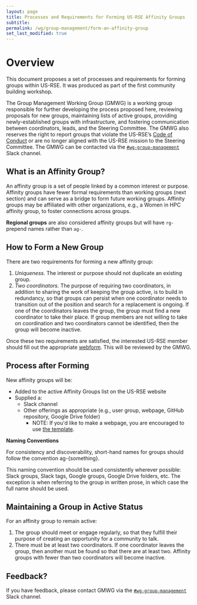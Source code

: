 ```yaml
---
layout: page
title: Processes and Requirements for Forming US-RSE Affinity Groups
subtitle:
permalink: /wg/group-management/form-an-affinity-group
set_last_modified: true
---
```


# Overview

This document proposes a set of processes and requirements for forming groups within
US-RSE. It was produced as part of the first community building workshop.

The Group Management Working Group (GMWG) is a working group responsible for further
developing the process proposed here, reviewing proposals for new groups, maintaining
lists of active groups, providing newly-established groups with infrastructure, and
fostering communication between coordinators, leads, and the Steering Committee.
The GMWG also reserves the right to report groups that violate the
US-RSE’s <a href="{{ site.baseurl }}/about/code-of-conduct/" target="_blank">Code of Conduct</a>
or are no longer aligned with the US-RSE mission to the Steering Committee.
The GMWG can be contacted via the
[`#wg-group-management`](https://usrse.slack.com/messages/wg-group-management) Slack
channel.

## What is an Affinity Group?

An affinity group is a set of people linked by a common interest or purpose. Affinity
groups have fewer formal requirements than working groups (next section) and can serve
as a bridge to form future working groups. Affinity groups may be affiliated with
other organizations, e.g., a Women in HPC affinity group, to foster connections
across groups.

**Regional groups** are also considered affinity groups but will have `rg-` prepend
names rather than `ag-`.

## How to Form a New Group

There are two requirements for forming a new affinity group:

1. _Uniqueness_. The interest or purpose should not duplicate an existing group.
1. _Two coordinators_. The purpose of requiring two coordinators, in addition to sharing
   the work of keeping the group active, is to build in redundancy, so that groups can
   persist when one coordinator needs to transition out of the position and search for
   a replacement is ongoing. If one of the coordinators leaves the group, the group must
   find a new coordinator to take their place. If group members are not willing to take
   on coordination and two coordinators cannot be identified, then the group will
   become inactive.


Once these two requirements are satisfied, the interested US-RSE member should fill out
the appropriate [webform](https://forms.gle/61JHphqt8Kpz4gTb9). This will be reviewed
by the GMWG.

## Process after Forming

New affinity groups will be:

- Added to the active Affinity Groups list on the US-RSE website
- Supplied a:
  - Slack channel
  - Other offerings as appropriate (e.g., user group, webpage, GitHub repository,
    Google Drive folder)
    - NOTE: If you'd like to make a webpage, you are encouraged to use
      <a href="{{ site.baseurl }}/wg/group-management/ag-template" target="_blank">the template</a>.


**Naming Conventions**

For consistency and discoverability, short-hand names for groups should follow the
convention ag-{something}.

This naming convention should be used consistently wherever possible: Slack groups,
Slack tags, Google groups, Google Drive folders, etc. The exception is when referring
to the group in written prose, in which case the full name should be used.

## Maintaining a Group in Active Status

For an affinity group to remain active:

1. The group should meet or engage regularly, so that they fulfill their purpose of
   creating an opportunity for a community to talk.
1. There must be at least two coordinators. If one coordinator leaves the group, then
   another must be found so that there are at least two. Affinity groups with fewer
   than two coordinators will become inactive.


## Feedback?

If you have feedback, please contact GMWG via the
[`#wg-group-management`](https://usrse.slack.com/messages/wg-group-management) Slack
channel.
